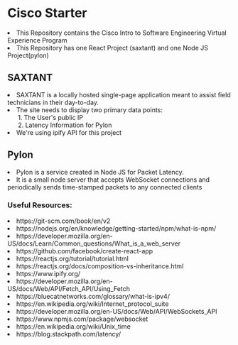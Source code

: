 # Cisco Starter
<li> This Repository contains the Cisco Intro to Software Engineering Virtual Experience Program
<li> This Repository has one React Project (saxtant) and one Node JS Project(pylon)

## SAXTANT
<li> SAXTANT is a locally hosted single-page application meant to assist field technicians in their day-to-day.
<li>The site needs to display two primary data points: <br>
 &nbsp; &nbsp;  &nbsp; 1.  The User's public IP <br>
 &nbsp; &nbsp;  &nbsp; 2.  Latency Information for Pylon

<li> We're using ipify API for this project

## Pylon
<li> Pylon is a service created in Node JS for Packet Latency.
<li> It is a small node server that accepts WebSocket connections and periodically sends time-stamped packets to any connected clients

### Useful Resources:
<li> https://git-scm.com/book/en/v2
<li> https://nodejs.org/en/knowledge/getting-started/npm/what-is-npm/
<li> https://developer.mozilla.org/en-US/docs/Learn/Common_questions/What_is_a_web_server
<li> https://github.com/facebook/create-react-app
<li> https://reactjs.org/tutorial/tutorial.html
<li> https://reactjs.org/docs/composition-vs-inheritance.html
<li> https://www.ipify.org/
<li> https://developer.mozilla.org/en-US/docs/Web/API/Fetch_API/Using_Fetch
<li> https://bluecatnetworks.com/glossary/what-is-ipv4/
<li> https://en.wikipedia.org/wiki/Internet_protocol_suite
<li> https://developer.mozilla.org/en-US/docs/Web/API/WebSockets_API
<li> https://www.npmjs.com/package/websocket
<li> https://en.wikipedia.org/wiki/Unix_time
<li> https://blog.stackpath.com/latency/
